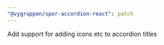 ```yaml
---
"@vygruppen/spor-accordion-react": patch
---
```


Add support for adding icons etc to accordion titles
